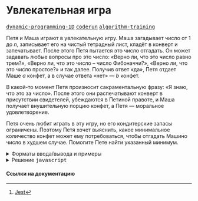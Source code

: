 # Увлекательная игра

[<kbd>dynamic-programming-1D</kbd>](https://youtu.be/H7lu6h8H9-4)
[<kbd>coderun</kbd>](https://coderun.yandex.ru/problem/an-exciting-game)
[<kbd>algorithm-training</kbd>](https://contest.yandex.ru/contest/45469/problems/25/)

Петя и Маша играют в увлекательную игру. Маша загадывает число от 1 до $n$, записывает его на чистый тетрадный лист, кладёт в конверт и запечатывает. После этого Петя пытается это число отгадать. Он может задавать любые вопросы про это число: «Верно ли, что это число равно трем?», «Верно ли, что это число – число Фибоначчи?», «Верно ли, что это число простое?» и так далее. Получив ответ «да», Петя отдает Маше $a$ конфет, а в случае ответа «нет» — $b$ конфет.

В какой-то момент Петя произносит сакраментальную фразу: «Я знаю, что это за число». После этого они распечатывают конверт в присутствии свидетелей, убеждаются в Петиной правоте, и Маша получает внушительную порцию конфет, а Петя — моральное удовлетворение.

Петя очень любит играть в эту игру, но его кондитерские запасы ограничены. Поэтому Петя хочет выяснить, какое минимальное количество конфет может ему потребоваться, чтобы отгадать Машино число в худшем случае. Помогите Пете найти указанный минимум.

<details>
<summary>Форматы ввода/вывода и примеры</summary>

## Формат ввода

Входной файл содержит три целых числа: $n$ $( 1 \leq n \leq 1000)$, $a$ и $b$ $(0 \leq a,b \leq 10^6)$

## Формат вывода

Выведите одно число — минимальное количество конфет, которое должен иметь Петя, чтобы отгадать Машино число в худшем случае.

### Пример 1

<table width = "100%">
<tr>
<th>Ввод</th> <th>Вывод</th>
</tr>
<tr valign="top">
<td><pre>
<code>8 1 1
</code></pre></td>
<td><pre>
<code>3
</code></pre></td>
</tr>
</table>

### Пример 2

<table width = "100%">
<tr>
<th>Ввод</th> <th>Вывод</th>
</tr>
<tr valign="top">
<td><pre>
<code>10 5 0
</code></pre></td>
<td><pre>
<code>5
</code></pre></td>
</tr>
</table>

### Пример 3

<table width = "100%">
<tr>
<th>Ввод</th> <th>Вывод</th>
</tr>
<tr valign="top">
<td><pre>
<code>7 0 2
</code></pre></td>
<td><pre>
<code>2
</code></pre></td>
</tr>
</table>

</details>

<details>
<summary>Решение <kbd>javascript</kbd></summary>

### 1. Установка зависимостей

```bash
npm install             # Установка зависимостей
```

### 2. Запуск тестирования решения в среде Jest[^1]

```bash
npm run test            # Unit-тестирование
```

</details>

#### Ссылки на документацию

[^1]: [Jest](https://jestjs.io/docs/getting-started)
